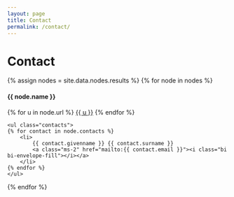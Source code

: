 ```yaml
---
layout: page
title: Contact
permalink: /contact/
---
```


<div class="section-light">

<h1>Contact</h1>

{% assign nodes = site.data.nodes.results %}
  {% for node in nodes %}
    <h4>{{ node.name }}</h4>
    <p>
    {% for u in node.url %}
        <a href="{{ u }}" target="_blank">{{ u }}</a>
    {% endfor %}
    </p>

    <ul class="contacts">
    {% for contact in node.contacts %}
        <li>
            {{ contact.givenname }} {{ contact.surname }}
            <a class="ms-2" href="mailto:{{ contact.email }}"><i class="bi bi-envelope-fill"></i></a>
        </li>
    {% endfor %}
    </ul>
  {% endfor %}

</div>